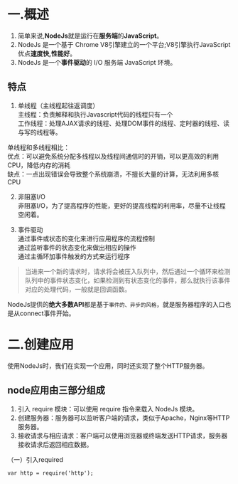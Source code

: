 # 一.概述

1. 简单来说,**NodeJs**就是运行在**服务端**的**JavaScript**。
2. NodeJs 是一个基于 Chrome V8引擎建立的一个平台;V8引擎执行JavaScript优点**速度快,性能好**。
3. NodeJs 是一个**事件驱动**的 I/O 服务端 JavaScript 环境。

## 特点

1. 单线程（主线程起往返调度）  
主线程：负责解释和执行Javascript代码的线程只有一个  
工作线程：处理AJAX请求的线程、处理DOM事件的线程、定时器的线程、读与写的线程等。  

单线程和多线程相比：  
优点：可以避免系统分配多线程以及线程间通信时的开销，可以更高效的利用CPU，降低内存的消耗  
缺点：一点出现错误会导致整个系统崩溃，不擅长大量的计算，无法利用多核CPU
	
2. 非阻塞I/O	  
非阻塞I/O，为了提高程序的性能，更好的提高线程的利用率，尽量不让线程空闲着。  
	
3. 事件驱动  
通过事件或状态的变化来进行应用程序的流程控制  
通过监听事件的状态变化来做出相应的操作  
通过主循环加事件触发的方式来运行程序  
>当进来一个新的请求时，请求将会被压入队列中，然后通过一个循环来检测队列中的事件状态变化，如果检测到有状态变化的事件，那么就执行该事件对应的处理代码，一般就是回调函数。  

NodeJs提供的**绝大多数API**都是基于`事件的、异步的风格`，就是服务器程序的入口也是从connect事件开始。

# 二.创建应用  
使用NodeJs时，我们在实现一个应用，同时还实现了整个HTTP服务器。  
	
## node应用由三部分组成
1. 引入 require 模块：可以使用 require 指令来载入 NodeJs 模块。
2. 创建服务器：服务器可以监听客户端的请求，类似于Apache，Nginx等HTTP服务器。
3. 接收请求与相应请求：客户端可以使用浏览器或终端发送HTTP请求，服务器接收请求后返回相应数据。

（一）引入required  
```
var http = require('http');
```
	
